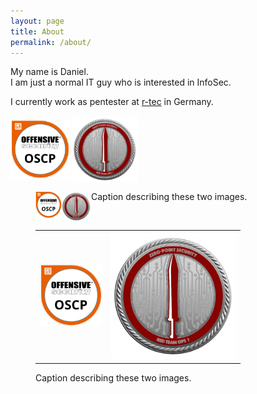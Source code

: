 ```yaml
---
layout: page
title: About
permalink: /about/
---
```


My name is Daniel.  
I am just a normal IT guy who is interested in InfoSec.

I currently work as pentester at [r-tec](https://www.r-tec.net/home.html) in Germany.

<a href="https://www.youracclaim.com/badges/47725ad5-c23c-470b-9e0e-ed08000bcc1b"><img align="middle" src="/images/OSCP.png" width="95"/></a>
<a href="https://eu.badgr.com/public/assertions/LbHY7ftfT0KCxyMcYfIa8Q"><img align="middle" src="/images/CRTO.png" width="105"/></a> 

<figure class="half" style="display:flex">
    <img style="width:10%; height:10%" src="/images/OSCP.png">
    <img style="width:11%; height:11%" src="/images/CRTO.png">
    <figcaption>Caption describing these two images.</figcaption>
</figure>


<figure class="half">
  <table>
    <tr>
      <td>
        <img style="width:100px;" src="/images/OSCP.png">
      </td>
      <td>
        <img style="width:200px;" src="/images/CRTO.png">
      </td>
    </tr>
  </table>
  <figcaption>Caption describing these two images.</figcaption>
</figure>